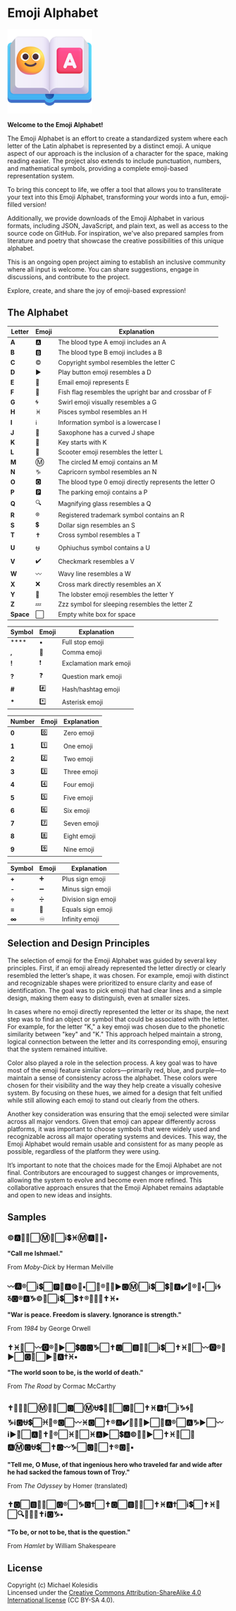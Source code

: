 # Emoji Alphabet

![Emoji Alphabet logo](./assets/favicon/android-chrome-192x192.png)

**Welcome to the Emoji Alphabet!**

The Emoji Alphabet is an effort to create a standardized system where each letter of the Latin alphabet is represented by a distinct emoji. A unique aspect of our approach is the inclusion of a character for the space, making reading easier. The project also extends to include punctuation, numbers, and mathematical symbols, providing a complete emoji-based representation system.

To bring this concept to life, we offer a tool that allows you to transliterate your text into this Emoji Alphabet, transforming your words into a fun, emoji-filled version!

Additionally, we provide downloads of the Emoji Alphabet in various formats, including JSON, JavaScript, and plain text, as well as access to the source code on GitHub. For inspiration, we've also prepared samples from literature and poetry that showcase the creative possibilities of this unique alphabet.

This is an ongoing open project aiming to establish an inclusive community where all input is welcome. You can share suggestions, engage in discussions, and contribute to the project.

Explore, create, and share the joy of emoji-based expression!

## The Alphabet

| Letter | Emoji | Explanation |
|--------|-------|-------------|
| **A** | 🅰️ | The blood type A emoji includes an A |
| **B** | 🅱️ | The blood type B emoji includes a B |
| **C** | ©️ | Copyright symbol resembles the letter C |
| **D** | ▶️ | Play button emoji resembles a D |
| **E** | 📧 | Email emoji represents E |
| **F** | 🎏 | Fish flag resembles the upright bar and crossbar of F |
| **G** | 🌀 | Swirl emoji visually resembles a G |
| **H** | ♓ | Pisces symbol resembles an H |
| **I** | ℹ️ | Information symbol is a lowercase I |
| **J** | 🎷 | Saxophone has a curved J shape |
| **K** | 🔑 | Key starts with K |
| **L** | 🛴 | Scooter emoji resembles the letter L |
| **M** | Ⓜ️ | The circled M emoji contains an M |
| **N** | ♑ | Capricorn symbol resembles an N |
| **O** | 🅾️ | The blood type 0 emoji directly represents the letter O |
| **P** | 🅿️ | The parking emoji contains a P |
| **Q** | 🔍 | Magnifying glass resembles a Q |
| **R** | ®️ | Registered trademark symbol contains an R |
| **S** | 💲 | Dollar sign resembles an S |
| **T** | ✝️ | Cross symbol resembles a T |
| **U** | ⛎ | Ophiuchus symbol contains a U |
| **V** | ✔️ | Checkmark resembles a V |
| **W** | 〰️ | Wavy line resembles a W |
| **X** | ❌ | Cross mark directly resembles an X |
| **Y** | 🦞 | The lobster emoji resembles the letter Y |
| **Z** | 💤 | Zzz symbol for sleeping resembles the letter Z |
| **Space** | ⬜ | Empty white box for space |

| Symbol | Emoji | Explanation |
|--------|-------|-------------|
| **** | ▪️ | Full stop emoji |
| **,** | 🔻 | Comma emoji |
| **!** | ❗️ | Exclamation mark emoji |
| **?** | ❓ | Question mark emoji |
| **#** | #️⃣ | Hash/hashtag emoji |
| **\*** | *️⃣ | Asterisk emoji |

| Number | Emoji | Explanation |
|--------|-------|-------------|
| **0** | 0️⃣ | Zero emoji |
| **1** | 1️⃣ | One emoji |
| **2** | 2️⃣ | Two emoji |
| **3** | 3️⃣ | Three emoji |
| **4** | 4️⃣ | Four emoji |
| **5** | 5️⃣ | Five emoji |
| **6** | 6️⃣ | Six emoji |
| **7** | 7️⃣ | Seven emoji |
| **8** | 8️⃣ | Eight emoji |
| **9** | 9️⃣ | Nine emoji |

| Symbol | Emoji | Explanation |
|--------|-------|-------------|
| **+** | ➕ | Plus sign emoji |
| **-** | ➖ | Minus sign emoji |
| **÷** | ➗ | Division sign emoji |
| **=** | 🟰 | Equals sign emoji |
| **∞** | ♾️ | Infinity emoji |

## Selection and Design Principles

The selection of emoji for the Emoji Alphabet was guided by several key principles. First, if an emoji already represented the letter directly or clearly resembled the letter’s shape, it was chosen. For example, emoji with distinct and recognizable shapes were prioritized to ensure clarity and ease of identification. The goal was to pick emoji that had clear lines and a simple design, making them easy to distinguish, even at smaller sizes.

In cases where no emoji directly represented the letter or its shape, the next step was to find an object or symbol that could be associated with the letter. For example, for the letter "K," a key emoji was chosen due to the phonetic similarity between "key" and "K." This approach helped maintain a strong, logical connection between the letter and its corresponding emoji, ensuring that the system remained intuitive.

Color also played a role in the selection process. A key goal was to have most of the emoji feature similar colors—primarily red, blue, and purple—to maintain a sense of consistency across the alphabet. These colors were chosen for their visibility and the way they help create a visually cohesive system. By focusing on these hues, we aimed for a design that felt unified while still allowing each emoji to stand out clearly from the others.

Another key consideration was ensuring that the emoji selected were similar across all major vendors. Given that emoji can appear differently across platforms, it was important to choose symbols that were widely used and recognizable across all major operating systems and devices. This way, the Emoji Alphabet would remain usable and consistent for as many people as possible, regardless of the platform they were using.

It’s important to note that the choices made for the Emoji Alphabet are not final. Contributors are encouraged to suggest changes or improvements, allowing the system to evolve and become even more refined. This collaborative approach ensures that the Emoji Alphabet remains adaptable and open to new ideas and insights.

## Samples

### ©️🅰️🛴🛴⬜Ⓜ️📧⬜ℹ️💲♓Ⓜ️🅰️📧🛴▪️  

**"Call me Ishmael."**

From *Moby-Dick* by Herman Melville

### 〰️🅰️®️⬜ℹ️💲⬜🅿️📧🅰️©️📧▪️⬜🎏®️📧📧▶️🅾️Ⓜ️⬜ℹ️💲⬜💲🛴🅰️✔️📧®️🦞▪️⬜ℹ️🌀♑🅾️®️🅰️♑©️📧⬜ℹ️💲⬜💲✝️®️📧♑🌀✝️♓▪️

**"War is peace. Freedom is slavery. Ignorance is strength."**

From *1984* by George Orwell

### ✝️♓📧⬜〰️🅾️®️🛴▶️⬜💲🅾️🅾️♑⬜✝️🅾️⬜🅱️📧🔻⬜ℹ️💲⬜✝️♓📧⬜〰️🅾️®️🛴▶️⬜🅾️🎏⬜▶️📧🅰️✝️♓▪️

**"The world soon to be, is the world of death."**

From *The Road* by Cormac McCarthy

### ✝️📧🛴🛴⬜Ⓜ️📧🔻⬜🅾️⬜Ⓜ️⛎💲📧🔻⬜🅾️🎏⬜✝️♓🅰️✝️⬜ℹ️♑🌀📧♑ℹ️🅾️⛎💲⬜♓📧®️🅾️⬜〰️♓🅾️⬜✝️®️🅰️✔️📧🛴📧▶️⬜🎏🅰️®️⬜🅰️♑▶️⬜〰️ℹ️▶️📧⬜🅰️🎏✝️📧®️⬜♓📧⬜♓🅰️▶️⬜💲🅰️©️🔑📧▶️⬜✝️♓📧⬜🎏🅰️Ⓜ️🅾️⛎💲⬜✝️🅾️〰️♑⬜🅾️🎏⬜✝️®️🅾️🦞▪️

**"Tell me, O Muse, of that ingenious hero who traveled far and wide after he had sacked the famous town of Troy."**

From *The Odyssey* by Homer (translated)

### ✝️🅾️⬜🅱️📧🔻⬜🅾️®️⬜♑🅾️✝️⬜✝️🅾️⬜🅱️📧🔻⬜✝️♓🅰️✝️⬜ℹ️💲⬜✝️♓📧⬜🔍⛎📧💲✝️ℹ️🅾️♑▪️

**"To be, or not to be, that is the question."**

From *Hamlet* by William Shakespeare

## License

Copyright (c) Michael Kolesidis  
Lincensed under the [Creative Commons Attribution-ShareAlike 4.0 International license](https://creativecommons.org/licenses/by-sa/4.0/) (CC BY-SA 4.0).
